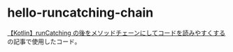 # hello-runcatching-chain

[【Kotlin】runCatching の後をメソッドチェーンにしてコードを読みやすくする](https://qiita.com/seabat-dev/items/9a8a58803f7d68b2afea) の記事で使用したコード。


